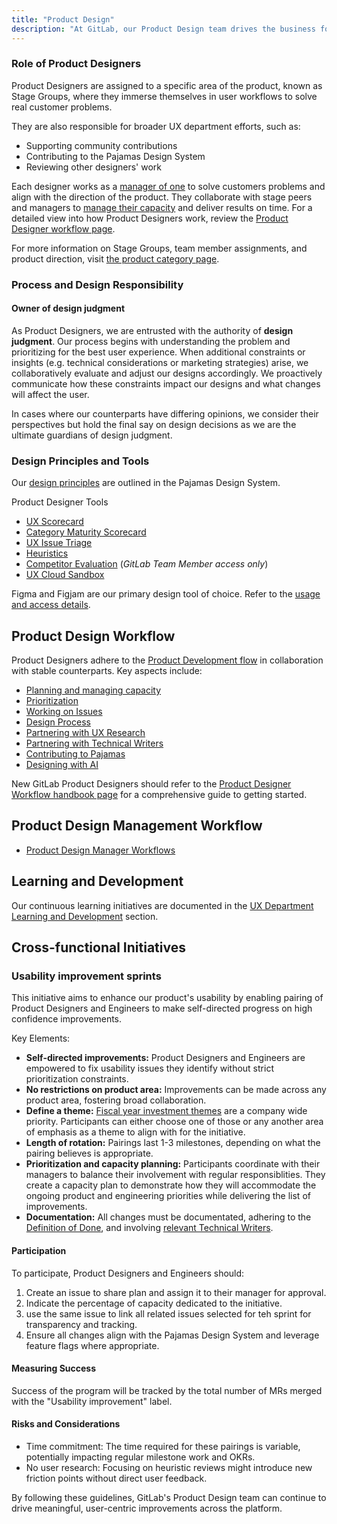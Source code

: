 ```yaml
---
title: "Product Design"
description: "At GitLab, our Product Design team drives the business forward by becoming experts in their specific stage groups staying informed about the entire product, and aligning with user and business goals. We partner closely with our stable counterparts in Product Management and Development to deliver exceptional user experiences."
---
```


### Role of Product Designers

Product Designers are assigned to a specific area of the product, known as Stage Groups, where they immerse themselves in user workflows to solve real customer problems.

They are also responsible for broader UX department efforts, such as:

- Supporting community contributions
- Contributing to the Pajamas Design System
- Reviewing other designers' work

Each designer works as a [manager of one](handbook.gitlab.com/handbook/values/#managers-of-one) to solve customers problems and align with the direction of the product. They collaborate with stage peers and managers to [manage their capacity](/handbook/product/ux/product-designer/capacity-management) and deliver results on time. For a detailed view into how Product Designers work, review the [Product Designer workflow page](/handbook/product/ux/product-designer/).

For more information on Stage Groups, team member assignments, and product direction, visit [the product category page](/handbook/product/categories/).

### Process and Design Responsibility

#### Owner of design judgment

As Product Designers, we are entrusted with the authority of **design judgment**. Our process begins with understanding the problem and prioritizing for the best user experience. When additional constraints or insights (e.g. technical considerations or marketing strategies) arise, we collaboratively evaluate and adjust our designs accordingly. We proactively communicate how these constraints impact our designs and what changes will affect the user.

In cases where our counterparts have differing opinions, we consider their perspectives but hold the final say on design decisions as we are the ultimate guardians of design judgment.

### Design Principles and Tools

Our [design principles](https://design.gitlab.com/get-started/principles) are outlined in the Pajamas Design System.

Product Designer Tools

- [UX Scorecard](/handbook/product/ux/ux-scorecards/)
- [Category Maturity Scorecard](/handbook/product/ux/category-maturity/category-maturity-scorecards/)
- [UX Issue Triage](/handbook/engineering/infrastructure/engineering-productivity/issue-triage/#ux)
- [Heuristics](/handbook/product/ux/heuristics/)
- [Competitor Evaluation](https://gitlab.com/gitlab-org/competitor-evaluations) (*GitLab Team Member access only*)
- [UX Cloud Sandbox](/handbook/product/ux/ux-research/ux-cloud-sandbox/)

Figma and Figjam are our primary design tool of choice. Refer to the [usage and access details](handbook.gitlab.com/handbook/product/ux/product-designer/figma).

## Product Design Workflow

Product Designers adhere to the [Product Development flow](/handbook/product-development-flow/) in collaboration with stable counterparts. Key aspects include:

- [Planning and managing capacity](/handbook/product/ux/product-designer/capacity-management)
- [Prioritization](/handbook/product/ux/product-designer/capacity-management/#priorities)
- [Working on Issues](/handbook/product/ux/product-designer/#working-on-issues)
- [Design Process](/handbook/product/ux/product-designer/#product-design-process)
- [Partnering with UX Research](/handbook/product/ux/product-designer/#partnering-with-ux-researchers)
- [Partnering with Technical Writers](/handbook/product/ux/product-designer/#partnering-with-technical-writers)
- [Contributing to Pajamas](https://design.gitlab.com/get-started/contribute)
- [Designing with AI](/handbook/product/ux/product-designer/#designing-with-ai)

New GitLab Product Designers should refer to the [Product Designer Workflow handbook page](/handbook/ux/product-design/workflow/) for a comprehensive guide to getting started.

## Product Design Management Workflow

- [Product Design Manager Workflows](/handbook/product/ux/product-design/product-design-manager)

## Learning and Development

Our continuous learning initiatives are documented in the [UX Department Learning and Development](handbook/ux/learning-and-development/) section.

## Cross-functional Initiatives

### Usability improvement sprints 

This initiative aims to enhance our product's usability by enabling pairing of Product Designers and Engineers to make self-directed progress on high confidence improvements. 

Key Elements:

- **Self-directed improvements:** Product Designers and Engineers are empowered to fix usability issues they identify without strict prioritization constraints.
- **No restrictions on product area:** Improvements can be made across any product area, fostering broad collaboration.
- **Define a theme:** [Fiscal year investment themes](https://about.gitlab.com/direction/#fy25-rd-investment-themes) are a company wide priority. Participants can either choose one of those or any another area of emphasis as a theme to align with for the initiative.
- **Length of rotation:** Pairings last 1-3 milestones, depending on what the pairing believes is appropriate.
- **Prioritization and capacity planning:** Participants coordinate with their managers to balance their involvement with regular responsiblities. They create a capacity plan to demonstrate how they will accommodate the ongoing product and engineering priorities while delivering the list of improvements.
- **Documentation:** All changes must be documentated, adhering to the [Definition of Done](https://docs.gitlab.com/ee/development/contributing/merge_request_workflow.html#definition-of-done), and involving [relevant Technical Writers](/handbook/product/ux/technical-writing/#assignments).

#### Participation

To participate, Product Designers and Engineers should:

1. Create an issue to share plan and assign it to their manager for approval.
1. Indicate the percentage of capacity dedicated to the initiative.
1. use the same issue to link all related issues selected for teh sprint for transparency and tracking.
1. Ensure all changes align with the Pajamas Design System and leverage feature flags where appropriate.


#### Measuring Success

Success of the program will be tracked by the total number of MRs merged with the "Usability improvement" label.

#### Risks and Considerations

- Time commitment: The time required for these pairings is variable, potentially impacting regular milestone work and OKRs.
- No user research: Focusing on heuristic reviews might introduce new friction points without direct user feedback.

By following these guidelines, GitLab's Product Design team can continue to drive meaningful, user-centric improvements across the platform.
